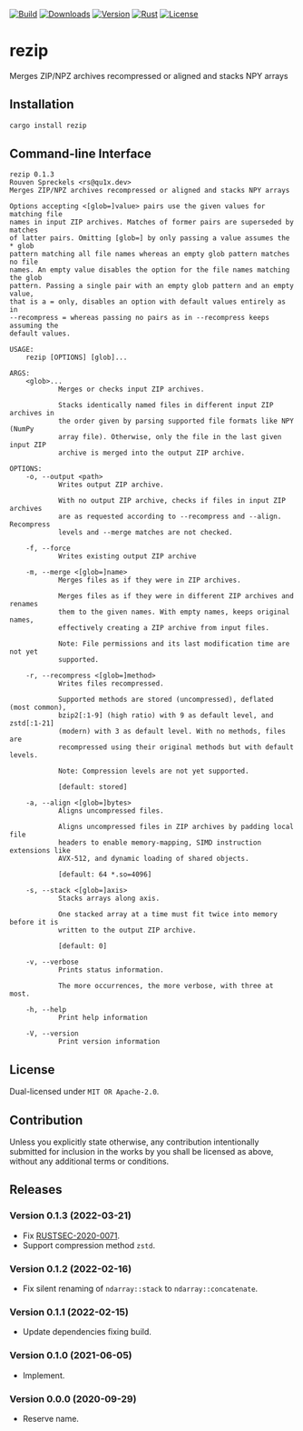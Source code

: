 [![Build][]](https://github.com/qu1x/rezip/actions/workflows/build.yml)
[![Downloads][]](https://crates.io/crates/rezip)
[![Version][]](https://crates.io/crates/rezip)
[![Rust][]](https://www.rust-lang.org)
[![License][]](https://opensource.org/licenses)

[Build]: https://github.com/qu1x/rezip/actions/workflows/build.yml/badge.svg
[Downloads]: https://img.shields.io/crates/d/rezip.svg
[Version]: https://img.shields.io/crates/v/rezip.svg
[Rust]: https://img.shields.io/badge/rust-stable-brightgreen.svg
[License]: https://img.shields.io/badge/License-MIT%20OR%20Apache--2.0-blue.svg

# rezip

Merges ZIP/NPZ archives recompressed or aligned and stacks NPY arrays

## Installation

```sh
cargo install rezip
```

## Command-line Interface

```text
rezip 0.1.3
Rouven Spreckels <rs@qu1x.dev>
Merges ZIP/NPZ archives recompressed or aligned and stacks NPY arrays

Options accepting <[glob=]value> pairs use the given values for matching file
names in input ZIP archives. Matches of former pairs are superseded by matches
of latter pairs. Omitting [glob=] by only passing a value assumes the * glob
pattern matching all file names whereas an empty glob pattern matches no file
names. An empty value disables the option for the file names matching the glob
pattern. Passing a single pair with an empty glob pattern and an empty value,
that is a = only, disables an option with default values entirely as in
--recompress = whereas passing no pairs as in --recompress keeps assuming the
default values.

USAGE:
    rezip [OPTIONS] [glob]...

ARGS:
    <glob>...
            Merges or checks input ZIP archives.

            Stacks identically named files in different input ZIP archives in
            the order given by parsing supported file formats like NPY (NumPy
            array file). Otherwise, only the file in the last given input ZIP
            archive is merged into the output ZIP archive.

OPTIONS:
    -o, --output <path>
            Writes output ZIP archive.

            With no output ZIP archive, checks if files in input ZIP archives
            are as requested according to --recompress and --align. Recompress
            levels and --merge matches are not checked.

    -f, --force
            Writes existing output ZIP archive

    -m, --merge <[glob=]name>
            Merges files as if they were in ZIP archives.

            Merges files as if they were in different ZIP archives and renames
            them to the given names. With empty names, keeps original names,
            effectively creating a ZIP archive from input files.

            Note: File permissions and its last modification time are not yet
            supported.

    -r, --recompress <[glob=]method>
            Writes files recompressed.

            Supported methods are stored (uncompressed), deflated (most common),
            bzip2[:1-9] (high ratio) with 9 as default level, and zstd[:1-21]
            (modern) with 3 as default level. With no methods, files are
            recompressed using their original methods but with default levels.

            Note: Compression levels are not yet supported.

            [default: stored]

    -a, --align <[glob=]bytes>
            Aligns uncompressed files.

            Aligns uncompressed files in ZIP archives by padding local file
            headers to enable memory-mapping, SIMD instruction extensions like
            AVX-512, and dynamic loading of shared objects.

            [default: 64 *.so=4096]

    -s, --stack <[glob=]axis>
            Stacks arrays along axis.

            One stacked array at a time must fit twice into memory before it is
            written to the output ZIP archive.

            [default: 0]

    -v, --verbose
            Prints status information.

            The more occurrences, the more verbose, with three at most.

    -h, --help
            Print help information

    -V, --version
            Print version information
```

## License

Dual-licensed under `MIT OR Apache-2.0`.

## Contribution

Unless you explicitly state otherwise, any contribution intentionally submitted
for inclusion in the works by you shall be licensed as above, without any
additional terms or conditions.

## Releases

### Version 0.1.3 (2022-03-21)

  * Fix [RUSTSEC-2020-0071](https://rustsec.org/advisories/RUSTSEC-2020-0071).
  * Support compression method `zstd`.

### Version 0.1.2 (2022-02-16)

  * Fix silent renaming of `ndarray::stack` to `ndarray::concatenate`.

### Version 0.1.1 (2022-02-15)

  * Update dependencies fixing build.

### Version 0.1.0 (2021-06-05)

  * Implement.

### Version 0.0.0 (2020-09-29)

  * Reserve name.
